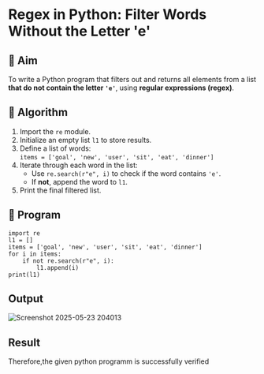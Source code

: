 # Regex in Python: Filter Words Without the Letter 'e'

## 🎯 Aim
To write a Python program that filters out and returns all elements from a list **that do not contain the letter `'e'`**, using **regular expressions (regex)**.

## 🧠 Algorithm
1. Import the `re` module.
2. Initialize an empty list `l1` to store results.
3. Define a list of words:  
   `items = ['goal', 'new', 'user', 'sit', 'eat', 'dinner']`
4. Iterate through each word in the list:
   - Use `re.search(r"e", i)` to check if the word contains `'e'`.
   - If **not**, append the word to `l1`.
5. Print the final filtered list.

## 🧾 Program

```
import re
l1 = [] 
items = ['goal', 'new', 'user', 'sit', 'eat', 'dinner']
for i in items:
    if not re.search(r"e", i):  
        l1.append(i)  
print(l1)  
```

## Output

![Screenshot 2025-05-23 204013](https://github.com/user-attachments/assets/5d1e0bf0-be25-4057-86b0-870830ad53d5)


## Result

Therefore,the given python programm is successfully verified
